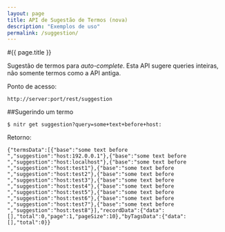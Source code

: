```yaml
---
layout: page
title: API de Sugestão de Termos (nova)
description: "Exemplos de uso"
permalink: /suggestion/
---
```

#{{ page.title }}

Sugestão de termos para _auto-complete_. Esta API sugere queries inteiras, não somente termos como a API antiga.

Ponto de acesso:

    http://server:port/rest/suggestion

##Sugerindo um termo

    $ nitr get suggestion?query=some+text+before+host:

Retorno:

	{"termsData":[{"base":"some text before ","suggestion":"host:192.0.0.1"},{"base":"some text before ","suggestion":"host:localhost"},{"base":"some text before ","suggestion":"host:test1"},{"base":"some text before ","suggestion":"host:test2"},{"base":"some text before ","suggestion":"host:test3"},{"base":"some text before ","suggestion":"host:test4"},{"base":"some text before ","suggestion":"host:test5"},{"base":"some text before ","suggestion":"host:test6"},{"base":"some text before ","suggestion":"host:test7"},{"base":"some text before ","suggestion":"host:test8"}],"recordData":{"data":[],"total":0,"page":1,"pageSize":10},"byTagsData":{"data":[],"total":0}}


